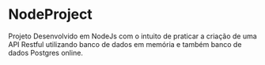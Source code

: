 # NodeProject
Projeto Desenvolvido em NodeJs com o intuito de praticar a criação de uma API Restful utilizando banco de dados em memória e também banco de dados Postgres online.
